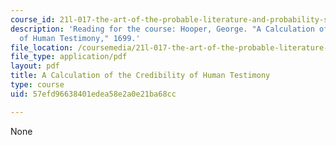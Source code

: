 ```yaml
---
course_id: 21l-017-the-art-of-the-probable-literature-and-probability-spring-2008
description: 'Reading for the course: Hooper, George. "A Calculation of the Credibility
  of Human Testimony," 1699.'
file_location: /coursemedia/21l-017-the-art-of-the-probable-literature-and-probability-spring-2008/57efd96638401edea58e2a0e21ba68cc_hooper_1699.pdf
file_type: application/pdf
layout: pdf
title: A Calculation of the Credibility of Human Testimony
type: course
uid: 57efd96638401edea58e2a0e21ba68cc

---
```

None